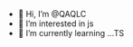 - 👋 Hi, I’m @QAQLC
- 👀 I’m interested in js
- 🌱 I’m currently learning ...TS


<!---
QAQLC/QAQLC is a ✨ special ✨ repository because its `README.md` (this file) appears on your GitHub profile.
You can click the Preview link to take a look at your changes.
--->
